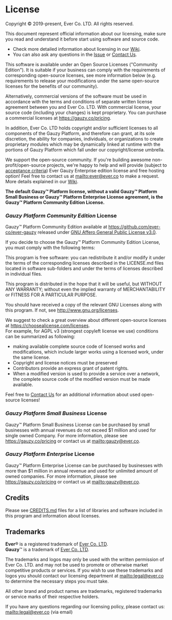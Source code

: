 # License

Copyright © 2019-present, Ever Co. LTD. All rights reserved.

This document represent official information about our licensing, make sure you read and understand it before start using software and source code.

- Check more detailed information about licensing in our [Wiki](https://github.com/ever-co/ever-gauzy/wiki/Licensing).
- You can also ask any questions in the [Issue](https://github.com/ever-co/ever-gauzy/issues/3686) or [Contact Us](https://github.com/ever-co/ever-gauzy#contact-us).

This software is available under an Open Source Licenses ("Community Edition"). It is suitable if your business can comply with the requirements of corresponding open-source licenses, see more information below (e.g. requirements to release your modifications under the same open-source licenses for the benefits of our community).

Alternatively, commercial versions of the software must be used in accordance with the terms and conditions of separate written license agreement between you and Ever Co. LTD. With commercial license, your source code (including your changes) is kept proprietary. You can purchase a commercial licenses at <https://gauzy.co/pricing>.

In addition, Ever Co. LTD holds copyright and/or sufficient licenses to all components of the Gauzy Platform, and therefore can grant, at its sole discretion, the ability for companies, individuals, or organizations to create proprietary modules which may be dynamically linked at runtime with the portions of Gauzy Platform which fall under our copyright/license umbrella.

We support the open-source community. If you're building awesome non-profit/open-source projects, we're happy to help and will provide (subject to [acceptance criteria](https://github.com/ever-co/ever-gauzy/wiki/Free-license-and-hosting-for-Non-profit-and-Open-Source-projects)) Ever Gauzy Enterprise edition license and free hosting option! Feel free to contact us at <mailto:ever@ever.co> to make a request. More details explained in our [Wiki](https://github.com/ever-co/ever-gauzy/wiki/Free-license-and-hosting-for-Non-profit-and-Open-Source-projects).

**The default Gauzy™ Platform license, without a valid Gauzy™ Platform Small Business or Gauzy™ Platform Enterprise License agreement, is the Gauzy™ Platform Community Edition License.**

### _Gauzy Platform Community Edition_ License

Gauzy™ Platform Community Edition available at https://github.com/ever-co/ever-gauzy released under [GNU Affero General Public License v3.0](https://www.gnu.org/licenses/agpl-3.0.txt).

If you decide to choose the Gauzy™ Platform Community Edition License, you must comply with the following terms:

This program is free software: you can redistribute it and/or modify it under the terms of the corresponding licenses described in the LICENSE.md files located in software sub-folders and under the terms of licenses described in individual files.

This program is distributed in the hope that it will be useful, but WITHOUT ANY WARRANTY; without even the implied warranty of MERCHANTABILITY or FITNESS FOR A PARTICULAR PURPOSE.

You should have received a copy of the relevant GNU Licenses along with this program. If not, see <http://www.gnu.org/licenses>.

We suggest to check a great overview about different open-source licenses at <https://choosealicense.com/licenses>.  
For example, for AGPL v3 (strongest copyleft license we use) conditions can be summarized as following:

-   making available complete source code of licensed works and modifications, which include larger works using a licensed work, under the same license.
-   Copyright and license notices must be preserved
-   Contributors provide an express grant of patent rights.
-   When a modified version is used to provide a service over a network, the complete source code of the modified version must be made available.

Feel free to [Contact Us](https://github.com/ever-co/ever-gauzy#contact-us) for an additional information about used open-source licenses!

### _Gauzy Platform Small Business_ License

Gauzy™ Platform Small Business License can be purchased by small businesses with annual revenues do not exceed \$1 million and used for single owned Company.
For more information, please see https://gauzy.co/pricing or contact us at <mailto:gauzy@ever.co>.

### _Gauzy Platform Enterprise_ License

Gauzy™ Platform Enterprise License can be purchased by businesses with more than \$1 million in annual revenue and used for unlimited amount of owned companies.
For more information, please see https://gauzy.co/pricing or contact us at <mailto:gauzy@ever.co>.

## Credits

Please see [CREDITS.md](CREDITS.md) files for a list of libraries and software included in this program and information about licenses.

## Trademarks

**Ever**® is a registered trademark of [Ever Co. LTD](https://ever.co).  
**Gauzy**™ is a trademark of [Ever Co. LTD](https://ever.co).

The trademarks and logos may only be used with the written permission of Ever Co. LTD. and may not be used to promote or otherwise market competitive products or services. If you wish to use these trademarks and logos you should contact our licensing department at <mailto:legal@ever.co> to determine the necessary steps you must take.

All other brand and product names are trademarks, registered trademarks or service marks of their respective holders.

If you have any questions regarding our licensing policy, please contact us: <mailto:legal@ever.co> (via email)
